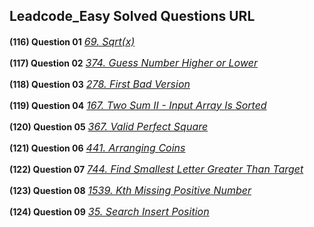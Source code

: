## Leadcode_Easy Solved Questions URL

**(116) Question 01** <a href="https://leetcode.com/problems/sqrtx/submissions/923762747/" target="_blank" style="font-size: 16px;dispaly:inline-block;">_69. Sqrt(x)_</a> <br/>

**(117) Question 02** <a href="https://leetcode.com/problems/guess-number-higher-or-lower/submissions/923785045/" target="_blank" style="font-size: 16px;dispaly:inline-block;">_374. Guess Number Higher or Lower_</a> <br/>

**(118) Question 03** <a href="https://leetcode.com/problems/first-bad-version/submissions/923813018/" target="_blank" style="font-size: 16px;dispaly:inline-block;">_278. First Bad Version_</a> <br/>

**(119) Question 04** <a href="https://leetcode.com/problems/two-sum-ii-input-array-is-sorted/submissions/923851303/" target="_blank" style="font-size: 16px;dispaly:inline-block;">_167. Two Sum II - Input Array Is Sorted_</a> <br/>

**(120) Question 05** <a href="https://leetcode.com/problems/valid-perfect-square/submissions/923858332/" target="_blank" style="font-size: 16px;dispaly:inline-block;">_367. Valid Perfect Square_</a> <br/>

**(121) Question 06** <a href="https://leetcode.com/problems/arranging-coins/submissions/924148378/" target="_blank" style="font-size: 16px;dispaly:inline-block;">_441. Arranging Coins_</a> <br/>

**(122) Question 07** <a href="https://leetcode.com/problems/find-smallest-letter-greater-than-target/submissions/924172771/" target="_blank" style="font-size: 16px;dispaly:inline-block;">_744. Find Smallest Letter Greater Than Target_</a> <br/>

**(123) Question 08** <a href="https://leetcode.com/problems/kth-missing-positive-number/submissions/924202772/" target="_blank" style="font-size: 16px;dispaly:inline-block;">_1539. Kth Missing Positive Number_</a> <br/> 
 
**(124) Question 09** <a href="https://leetcode.com/problems/search-insert-position/submissions/924263962/" target="_blank" style="font-size: 16px;dispaly:inline-block;">_35. Search Insert Position_</a> <br/> 




